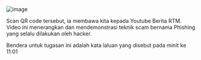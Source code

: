 ![image](https://github.com/6D756E6972/3108CTF/assets/129729880/5d08d2c2-e3a2-40ec-ad13-7c549c6e369b)

Scan QR code tersebut, ia membawa kita kepada Youtube Berita RTM.
Video ini menerangkan dan mendemonstrasi teknik scam bernama Phishing yang selalu dilakukan oleh hacker.

Bendera untuk tugasan ini adalah kata laluan yang disebut pada minit ke 11:01
